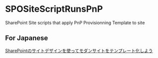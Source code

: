 # SPOSiteScriptRunsPnP
SharePoint Site scripts that apply PnP Provisionning Template to site

## For Japanese
<a href="https://www.micknabewata.com/entry/sharepoint/site-design">SharePointのサイトデザインを使ってモダンサイトをテンプレート化しよう</a>
